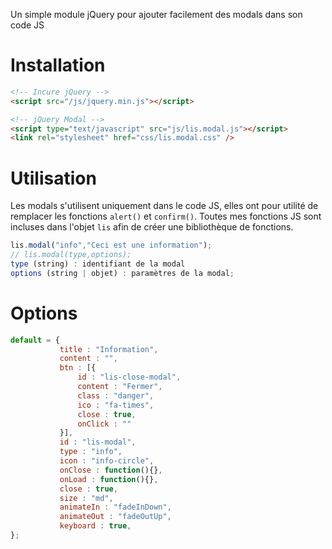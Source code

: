 Un simple module jQuery pour ajouter facilement des modals dans son code JS

# Installation

```html
<!-- Incure jQuery -->
<script src="/js/jquery.min.js"></script>

<!-- jQuery Modal -->
<script type="text/javascript" src="js/lis.modal.js"></script>
<link rel="stylesheet" href="css/lis.modal.css" />
```

# Utilisation

Les modals s'utilisent uniquement dans le code JS, elles ont pour utilité de remplacer les fonctions `alert()` et `confirm()`.
Toutes mes fonctions JS sont incluses dans l'objet `lis` afin de créer une bibliothèque de fonctions.
```js
lis.modal("info","Ceci est une information");
// lis.modal(type,options);
type (string) : identifiant de la modal
options (string | objet) : paramètres de la modal;
```

# Options
 ```js
 default = {
			title : "Information",
			content : "",
			btn : [{
				id : "lis-close-modal",
				content : "Fermer",
				class : "danger",
				ico : "fa-times",
				close : true,
				onClick : ""
			}],
			id : "lis-modal",
			type : "info",
			icon : "info-circle",
			onClose : function(){},
			onLoad : function(){},
			close : true,
			size : "md",
			animateIn : "fadeInDown",
			animateOut : "fadeOutUp",
			keyboard : true,
};
```
